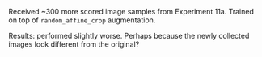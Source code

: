 Received ~300 more scored image samples from Experiment 11a. Trained on top of `random_affine_crop` augmentation.

Results: performed slightly worse. Perhaps because the newly collected images look different from the original?
